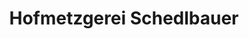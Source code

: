---
title: "Hofmetzgerei Schedlbauer"
url: /rattenberg/hofmetzgerei-schedlbauer/
shop: Metzgerei
---